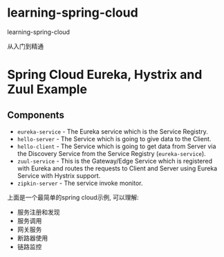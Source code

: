 # learning-spring-cloud

learning-spring-cloud

从入门到精通

# Spring Cloud Eureka, Hystrix and Zuul Example

## Components
- `eureka-service` - The Eureka service which is the Service Registry.
- `hello-server` - The Service which is going to give data to the Client.
- `hello-client` - The Service which is going to get data from Server via the Discovery Service from the Service Registry (`eureka-service`).
- `zuul-service` - This is the Gateway/Edge Service which is registered with Eureka and routes the requests to Client
 and Server using Eureka Service with Hystrix support.
- `zipkin-server` - The service invoke monitor.

上面是一个最简单的spring cloud示例, 可以理解:

- 服务注册和发现
- 服务调用
- 网关服务
- 断路器使用
- 链路监控